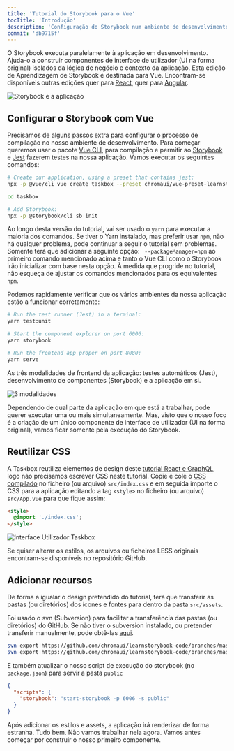 ```yaml
---
title: 'Tutorial do Storybook para o Vue'
tocTitle: 'Introdução'
description: 'Configuração do Storybook num ambiente de desenvolvimento Vue'
commit: 'db9715f'
---
```


O Storybook executa paralelamente à aplicação em desenvolvimento.
Ajuda-o a construir componentes de interface de utilizador (UI na forma original) isolados da lógica de negócio e contexto da aplicação. Esta edição de Aprendizagem de Storybook é destinada para Vue. Encontram-se disponíveis outras edições quer para [React](/intro-to-storybook/react/pt/get-started), quer para [Angular](/intro-to-storybook/angular/pt/get-started).

![Storybook e a aplicação](/intro-to-storybook/storybook-relationship.jpg)

## Configurar o Storybook com Vue

Precisamos de alguns passos extra para configurar o processo de compilação no nosso ambiente de desenvolvimento. Para começar queremos usar o pacote [Vue CLI](https://cli.vuejs.org), para compilação e permitir ao [Storybook](https://storybook.js.org/) e
[Jest](https://facebook.github.io/jest/) fazerem testes na nossa aplicação. Vamos executar os seguintes comandos:

```bash
# Create our application, using a preset that contains jest:
npx -p @vue/cli vue create taskbox --preset chromaui/vue-preset-learnstorybook

cd taskbox

# Add Storybook:
npx -p @storybook/cli sb init
```

<div class="aside">
Ao longo desta versão do tutorial, vai ser usado o <code>yarn</code> para executar a maioria dos comandos.
Se tiver o Yarn instalado, mas preferir usar <code>npm</code>, não há qualquer problema, pode continuar a seguir o tutorial sem problemas. Somente terá que adicionar a seguinte opção: <code> --packageManager=npm</code> ao primeiro comando mencionado acima e tanto o Vue CLI como o Storybook irão inicializar com base nesta opção. À medida que progride no tutorial, não esqueça de ajustar os comandos mencionados para os equivalentes <code>npm</code>.
</div>

Podemos rapidamente verificar que os vários ambientes da nossa aplicação estão a funcionar corretamente:

```bash
# Run the test runner (Jest) in a terminal:
yarn test:unit

# Start the component explorer on port 6006:
yarn storybook

# Run the frontend app proper on port 8080:
yarn serve
```

As três modalidades de frontend da aplicação: testes automáticos (Jest), desenvolvimento de componentes (Storybook) e a aplicação em si.

![3 modalidades](/intro-to-storybook/app-three-modalities-vue.png)

Dependendo de qual parte da aplicação em que está a trabalhar, pode querer executar uma ou mais simultaneamente.
Mas, visto que o nosso foco é a criação de um único componente de interface de utilizador (UI na forma original), vamos ficar somente pela execução do Storybook.

## Reutilizar CSS

A Taskbox reutiliza elementos de design deste [tutorial React e GraphQL](https://www.chromatic.com/blog/graphql-react-tutorial-part-1-6), logo não precisamos escrever CSS neste tutorial. Copie e cole o [CSS compilado](https://github.com/chromaui/learnstorybook-code/blob/master/src/index.css) no ficheiro (ou arquivo) `src/index.css` e em seguida importe o CSS para a aplicação editando a tag `<style>` no ficheiro (ou arquivo) `src/App.vue` para que fique assim:

```html
<style>
  @import './index.css';
</style>
```

![Interface Utilizador Taskbox](/intro-to-storybook/ss-browserchrome-taskbox-learnstorybook.png)

<div class="aside">
  Se quiser alterar os estilos, os arquivos ou ficheiros LESS originais encontram-se disponíveis no repositório GitHub.
</div>

## Adicionar recursos

De forma a igualar o design pretendido do tutorial, terá que transferir as pastas (ou diretórios) dos ícones e fontes para dentro da pasta `src/assets`.

<div class="aside"> Foi usado o svn (Subversion) para facilitar a transferência das pastas (ou diretórios) do GitHub. Se não tiver o subversion instalado, ou pretender transferir manualmente, pode obtê-las <a href="https://github.com/chromaui/learnstorybook-code/tree/master/src/assets">aqui</a>.</p></div>

```bash
svn export https://github.com/chromaui/learnstorybook-code/branches/master/src/assets/icon src/assets/icon
svn export https://github.com/chromaui/learnstorybook-code/branches/master/src/assets/font src/assets/font
```

E também atualizar o nosso script de execução do storybook (no `package.json`) para servir a pasta `public`

```json
{
  "scripts": {
    "storybook": "start-storybook -p 6006 -s public"
  }
}
```

Após adicionar os estilos e assets, a aplicação irá renderizar de forma estranha. Tudo bem. Não vamos trabalhar nela agora. Vamos antes começar por construir o nosso primeiro componente.
